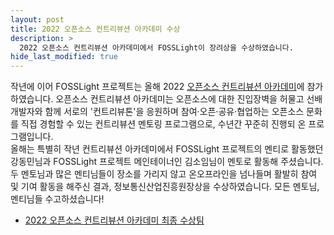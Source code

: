 ```yaml
---
layout: post
title: 2022 오픈소스 컨트리뷰션 아카데미 수상
description: >
  2022 오픈소스 컨트리뷰션 아카데미에서 FOSSLight이 장려상을 수상하였습니다.
hide_last_modified: true
---
```


작년에 이어 FOSSLight 프로젝트는 올해 2022 [오픈소스 컨트리뷰션 아카데미](https://www.contribution.ac/)에 참가하였습니다.
오픈소스 컨트리뷰션 아카데미는 오픈소스에 대한 진입장벽을 허물고 선배 개발자와 함께 서로의 '컨트리뷰톤'을 응원하며 참여·오픈·공유·협업하는 오픈소스 문화를 직접 경험할 수 있는 컨트리뷰션 멘토링 프로그램으로, 수년간 꾸준히 진행되 온 프로그램입니다.  
올해는 특별히 작년 컨트리뷰션 아카데미에서 FOSSLight 프로젝트의 멘티로 활동했던 강동민님과 FOSSLight 프로젝트 메인테이너인 김소임님이 멘토로 활동해 주셨습니다. 두 멘토님과 많은 멘티님들이 장소를 가리지 않고 온오프라인을 넘나들며 활발히 참여 및 기여 활동을 해주신 결과, 정보통신산업진흥원장상을 수상하였습니다. 모든 멘토님, 멘티님들 수고하셨습니다!

 - [2022 오픈소스 컨트리뷰션 아카데미 최종 수상팀](https://www.oss.kr/notice/show/c23e1001-daf8-46ad-97e6-71045ae4b6b9)
